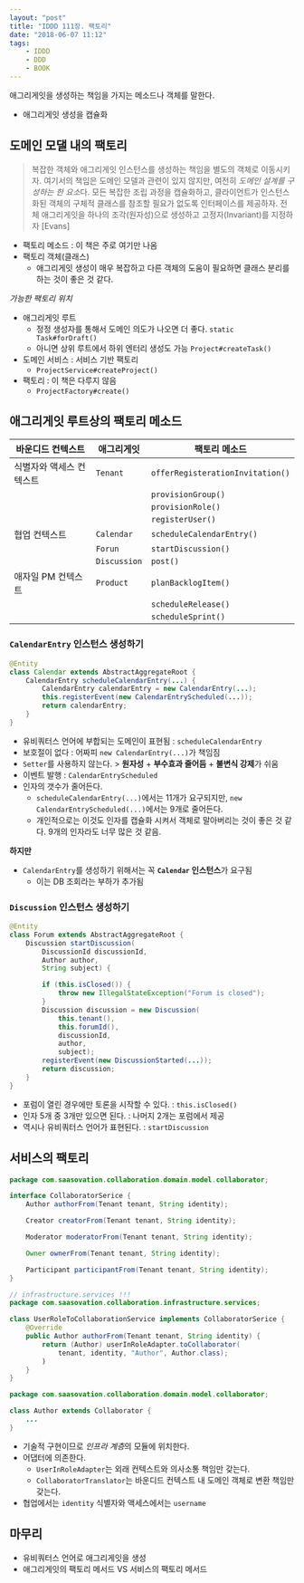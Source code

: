 ```yaml
---
layout: "post"
title: "IDDD 111장. 팩토리"
date: "2018-06-07 11:12"
tags:
    - IDDD
    - DDD
    - BOOK
---
```


애그리게잇을 생성하는 책임을 가지는 메소드나 객체를 말한다.

* 애그리게잇 생성을 캡슐화

## 도메인 모댈 내의 팩토리

> 복잡한 객체와 애그리게잇 인스턴스를 생성하는 책임을 별도의 객체로 이동시키자. 여기서의 책임은 도메인 모델과 관련이 있지 않지만, 여전히 *도메인 설계를 구성하는 한 요소*다. 모든 복잡한 조립 과정을 캡슐화하고, 클라이언트가 인스턴스화된 객체의 구체적 클래스를 참조할 필요가 없도록 인터페이스를 제공하자. 전체 애그리게잇을 하나의 조각(원자성)으로 생성하고 고정자(Invariant)를 지정하자 [Evans]

* 팩토리 메소드 : 이 책은 주로 여기만 나옴
* 팩토리 객체(클래스)
    * 애그리게잇 생성이 매우 복잡하고 다른 객체의 도움이 필요하면 클래스 분리를 하는 것이 좋은 것 같다.

*가능한 팩토리 위치*

* 애그리게잇 루트
    * 정정 생성자를 통해서 도메인 의도가 나오면 더 좋다. `static Task#forDraft()`
    * 아니면 상위 루트에서 하위 엔터리 생성도 가능 `Project#createTask()`
* 도메인 서비스 : 서비스 기반 팩토리
    * `ProjectService#createProject()`
* 팩토리 : 이 책은 다루지 않음
    * `ProjectFactory#create()`

## 애그리게잇 루트상의 팩토리 메소드

| 바운디드 컨텍스트 | 애그리게잇 | 팩토리 메소드 |
|---------------|---------|-----------|
| 식별자와 액세스 컨텍스트 | `Tenant` | `offerRegisterationInvitation()` |
| | | `provisionGroup()` |
| | | `provisionRole()` |
| | | `registerUser()` |
| 협업 컨텍스트 | `Calendar` | `scheduleCalendarEntry()` |
| | `Forun` | `startDiscussion()` |
| | `Discussion` | `post()` |
| 애자일 PM 컨텍스트 | `Product` | `planBacklogItem()` |
| | | `scheduleRelease()` |
| | | `scheduleSprint()` |

### `CalendarEntry` 인스턴스 생성하기

```java
@Entity
class Calendar extends AbstractAggregateRoot {
    CalendarEntry scheduleCalendarEntry(...) {
        CalendarEntry calendarEntry = new CalendarEntry(...);
        this.registerEvent(new CalendarEntryScheduled(...));
        return calendarEntry;
    }
}
```

* 유비쿼터스 언어에 부합되는 도메인이 표현됨 : `scheduleCalendarEntry`
* 보호절이 없다 : 어짜피 `new CalendarEntry(...)`가 책임짐
* `Setter`를 사용하지 않는다. > **원자성** + **부수효과 줄어듬** + **불변식 강제**가 쉬움
* 이벤트 발행 : `CalendarEntryScheduled`
* 인자의 갯수가 줄어든다.
    * `scheduleCalendarEntry(...)`에서는 11개가 요구되지만, `new CalendarEntryScheduled(...)`에서는 9개로 줄어든다.
    * 개인적으로는 이것도 인자를 캡슐화 시켜서 객체로 말아버리는 것이 좋은 것 같다. 9개의 인자라도 너무 많은 것 같음.

**하지만**

* `CalendarEntry`를 생성하기 위해서는 꼭 **`Calendar` 인스턴스**가 요구됨
    * 이는 DB 조회라는 부하가 추가됨

### `Discussion` 인스턴스 생성하기

```java
@Entity
class Forum extends AbstractAggregateRoot {
    Discussion startDiscussion(
        DiscussionId discussionId,
        Author author,
        String subject) {

        if (this.isClosed()) {
            throw new IllegalStateException("Forum is closed");
        }
        Discussion discussion = new Discussion(
            this.tenant(),
            this.forumId(),
            discussionId,
            author,
            subject);
        registerEvent(new DiscussionStarted(...));
        return discussion;
    }
}
```

* 포럼이 열린 경우에만 토론을 시작할 수 있다. : `this.isClosed()` 
* 인자 5개 중 3개만 있으면 된다. : 나머지 2개는 포럼에서 제공
* 역시나 유비쿼터스 언어가 표현된다. : `startDiscussion`

## 서비스의 팩토리

```java
package com.saasovation.collaboration.domain.model.collaborator;

interface CollaboratorSerice {
    Author authorFrom(Tenant tenant, String identity);

    Creator creatorFrom(Tenant tenant, String identity);

    Moderator moderatorFrom(Tenant tenant, String identity);

    Owner ownerFrom(Tenant tenant, String identity);

    Participant participantFrom(Tenant tenant, String identity);
}
```

```java
// infrastructure.services !!!
package com.saasovation.collaboration.infrastructure.services;

class UserRoleToCollaborationService implements CollaboratorSerice {
    @Override
    public Author authorFrom(Tenant tenant, String identity) {
        return (Author) userInRoleAdapter.toCollaborator(
            tenant, identity, "Author", Author.class);
        )
    }
}
```

```java
package com.saasovation.collaboration.domain.model.collaborator;

class Author extends Collaborator {
    ...
}
```

* 기술적 구현이므로 *인프라 계층*의 모듈에 위치한다.
* 어댑터에 의존한다.
    * `UserInRoleAdapter`는 외래 컨텍스트와 의사소통 책임만 갖는다.
    * `CollaboratorTranslator`는 바운디드 컨텍스트 내 도메인 객체로 변환 책임만 갖는다.
* 협업에서는 `identity` 식별자와 액세스에서는 `username`

## 마무리

* 유비쿼터스 언어로 애그리게잇을 생성
* 애그리게잇의 팩토리 메서드 VS 서비스의 팩토리 메서드